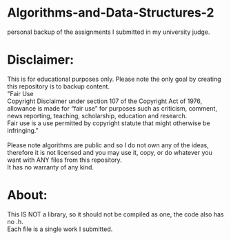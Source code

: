 # Algorithms-and-Data-Structures-2
personal backup of the assignments I submitted in my university judge.<br />

# Disclaimer:
This is for educational purposes only. Please note the only goal by creating this repository is to backup content.<br />
"Fair Use<br />
Copyright Disclaimer under section 107 of the Copyright Act of 1976, allowance is made for “fair use” for purposes such as criticism, comment, news reporting, teaching, scholarship, education and research.<br />
Fair use is a use permitted by copyright statute that might otherwise be infringing."<br /><br />
Please note algorithms are public and so I do not own any of the ideas, therefore it is not licensed and you may use it, copy, or do whatever you want with ANY files from this repository.<br />
It has no warranty of any kind.<br />

# About:
This IS NOT a library, so it should not be compiled as one, the code also has no .h.<br />
Each file is a single work I submitted.<br />
